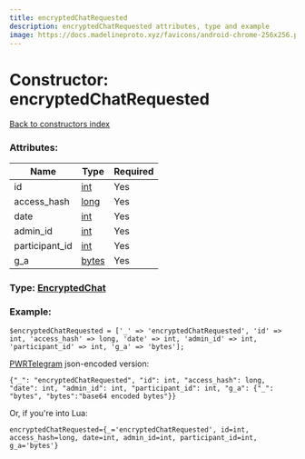 ```yaml
---
title: encryptedChatRequested
description: encryptedChatRequested attributes, type and example
image: https://docs.madelineproto.xyz/favicons/android-chrome-256x256.png
---
```

# Constructor: encryptedChatRequested  
[Back to constructors index](index.md)



### Attributes:

| Name     |    Type       | Required |
|----------|---------------|----------|
|id|[int](../types/int.md) | Yes|
|access\_hash|[long](../types/long.md) | Yes|
|date|[int](../types/int.md) | Yes|
|admin\_id|[int](../types/int.md) | Yes|
|participant\_id|[int](../types/int.md) | Yes|
|g\_a|[bytes](../types/bytes.md) | Yes|



### Type: [EncryptedChat](../types/EncryptedChat.md)


### Example:

```
$encryptedChatRequested = ['_' => 'encryptedChatRequested', 'id' => int, 'access_hash' => long, 'date' => int, 'admin_id' => int, 'participant_id' => int, 'g_a' => 'bytes'];
```  

[PWRTelegram](https://pwrtelegram.xyz) json-encoded version:

```
{"_": "encryptedChatRequested", "id": int, "access_hash": long, "date": int, "admin_id": int, "participant_id": int, "g_a": {"_": "bytes", "bytes":"base64 encoded bytes"}}
```


Or, if you're into Lua:  


```
encryptedChatRequested={_='encryptedChatRequested', id=int, access_hash=long, date=int, admin_id=int, participant_id=int, g_a='bytes'}

```


